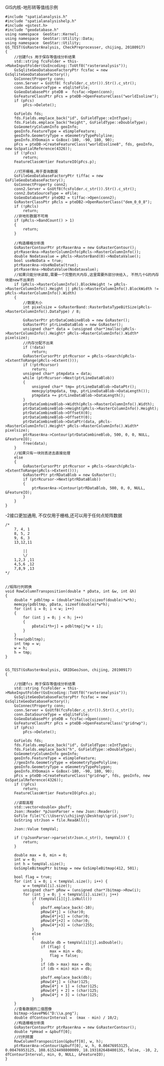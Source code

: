 GIS内核-地形转等值线示例

	#include "spatialanalysis.h"
	#include "spatialanalysishelp.h"
	#include <gstest.h>  
	#include "geodatabase.h"
	using namespace  GeoStar::Kernel;
	using namespace  GeoStar::Utility::Data;
	using namespace  GeoStar::Utility;
	GS_TEST(GsRasterAnalysis, CheckPreprocesser, chijing, 20180917)
	{
		//创建fcs 用于保存等值线分析结果
		std::string fcsFolder = this->MakeInputFolder(GsEncoding::ToUtf8("rasteranalysis"));
		GsSqliteGeoDatabaseFactoryPtr fcsfac = new GsSqliteGeoDatabaseFactory();
		GsConnectProperty conn;
		conn.Server = GsUtf8( fcsFolder.c_str()).Str().c_str();
		conn.DataSourceType = eSqliteFile;
		GsGeoDatabasePtr pteDB =  fcsfac->Open(conn);
		GsFeatureClassPtr pFcs = pteDB->OpenFeatureClass("worldIsoline");
		if (pFcs)
			pFcs->Delete();
		
		GsFields fds;
		fds.Fields.emplace_back("id", GsFieldType::eIntType);
		fds.Fields.emplace_back("height", GsFieldType::eDoubleType);
		GsGeometryColumnInfo geoInfo;
		geoInfo.FeatureType = eSimpleFeature;
		geoInfo.GeometryType = eGeometryTypePolyline;
		geoInfo.XYDomain = GsBox(-180, -90, 180, 90);
		pFcs = pteDB->CreateFeatureClass("worldIsoline8", fds, geoInfo, new GsSpatialReference(4326));
		if (!pFcs)
			return;
		FeatureClassWrtier FeatureIO(pFcs.p);
	
		//打开栅格,用于查询数据
		GsFileGeoDatabaseFactoryPtr tiffac = new GsFileGeoDatabaseFactory();
		GsConnectProperty conn2;
		conn2.Server = GsUtf8(fcsFolder.c_str()).Str().c_str();
		conn2.DataSourceType = eFile;
		GsGeoDatabasePtr pteDB2 = tiffac->Open(conn2);
		GsRasterClassPtr pRcls = pteDB2->OpenRasterClass("dem_0_0_8");
		if (!pRcls)
			return;
		//非地形数据不可用
		if (pRcls->BandCount() > 1)
		{
			return;
		}
	
		//构造栅格分析类
		GsRasterContourPtr ptrRaserAna = new GsRasterContour();
		ptrRaserAna->RasterColumnInfo(pRcls->RasterColumnInfo());
		double Nodatavalue = pRcls->RasterBand(0)->NoDataValue();
		bool useNoData = true;
		ptrRaserAna->UseNoData(true);
		ptrRaserAna->NoDataValue(Nodatavalue);
		//如果只能分块读取,需要一个完整的大内存,这里需要外部分块给入, 不然几十G的内存块是new不出来的
		if (pRcls->RasterColumnInfo().BlockHeight != pRcls->RasterColumnInfo().Height || pRcls->RasterColumnInfo().BlockWidth != pRcls->RasterColumnInfo().Width)
		{
			//数据大小
			int pixelsize = GsRasterBand::RasterDataTypeBitSize(pRcls->RasterColumnInfo().DataType) / 8;
	
			GsRasterPtr ptrDataCombineBlob = new GsRaster();
			GsRasterPtr ptrLineDataBlob = new GsRaster();
			unsigned char* data = (unsigned char*)malloc(pRcls->RasterColumnInfo().Height* pRcls->RasterColumnInfo().Width* pixelsize);
			//内存分配不出来
			if (!data)
				return;
			GsRasterCursorPtr ptrRcursor = pRcls->Search(pRcls->ExtentToRange(pRcls->Extent()));
			if (!ptrRcursor)
				return;
			unsigned char* ptmpdata = data;
			while (ptrRcursor->Next(ptrLineDataBlob))
			{
				unsigned char* tmp= ptrLineDataBlob->DataPtr();
				memcpy(ptmpdata, tmp, ptrLineDataBlob->DataLength());
				ptmpdata += ptrLineDataBlob->DataLength();
			}
			ptrDataCombineBlob->Width(pRcls->RasterColumnInfo().Width);
			ptrDataCombineBlob->Height(pRcls->RasterColumnInfo().Height);
			ptrDataCombineBlob->OffsetX(0);
			ptrDataCombineBlob->OffsetY(0);
			ptrDataCombineBlob->DataPtr(data, pRcls->RasterColumnInfo().Height* pRcls->RasterColumnInfo().Width* pixelsize);
			ptrRaserAna->Contour(ptrDataCombineBlob, 500, 0, 0, NULL, &FeatureIO);
			free(data);
		}
		//如果只有一块则丢进去直接处理
		else
		{
			GsRasterCursorPtr ptrRcursor = pRcls->Search(pRcls->ExtentToRange(pRcls->Extent()));
			GsRasterPtr ptrRDataBlob = new GsRaster();
			if (ptrRcursor->Next(ptrRDataBlob))
			{
				ptrRaserAna->Contour(ptrRDataBlob, 500, 0, 0, NULL, &FeatureIO);
			}
		}
	}

-2接口更加通用, 不仅仅用于栅格,还可以用于任何点矩阵数据

	
	/*
		7, 4, 1
		8, 5, 2
		9, 6, 3
		13,12,11
	
			||
			\/
		1,2,3 ,11  
		4,5,6 ,12  
		7,8,9 ,13
	*/
	
	
	//矩阵行列转换
	void RowColumnTransposition(double * pData, int &w, int &h)
	{
		double * pdbltmp = (double*)malloc(sizeof(double)*w*h);
		memcpy(pdbltmp, pData, sizeof(double)*w*h);
		for (int i = 0; i < w; i++)
		{
			for (int j = 0; j < h; j++)
			{
				pData[i*h+j] = pdbltmp[j*w + i];
			}
		}
		free(pdbltmp);
		int tmp = w;
		w = h;
		h = tmp;
	}
	
	
	GS_TEST(GsRasterAnalysis, GRIDGeoJson, chijing, 20190917)
	{
	
		//创建fcs 用于保存等值线分析结果
		std::string fcsFolder = this->MakeInputFolder(GsEncoding::ToUtf8("rasteranalysis"));
		GsSqliteGeoDatabaseFactoryPtr fcsfac = new GsSqliteGeoDatabaseFactory();
		GsConnectProperty conn;
		conn.Server = GsUtf8(fcsFolder.c_str()).Str().c_str();
		conn.DataSourceType = eSqliteFile;
		GsGeoDatabasePtr pteDB = fcsfac->Open(conn);
		GsFeatureClassPtr pFcs = pteDB->OpenFeatureClass("gridrwp");
		if (pFcs)
			pFcs->Delete();
	
		GsFields fds;
		fds.Fields.emplace_back("id", GsFieldType::eIntType);
		fds.Fields.emplace_back("h", GsFieldType::eDoubleType);
		GsGeometryColumnInfo geoInfo;
		geoInfo.FeatureType = eSimpleFeature;
		//geoInfo.GeometryType = eGeometryTypePolyline;
		geoInfo.GeometryType = eGeometryTypePolygon;
		geoInfo.XYDomain = GsBox(-180, -90, 180, 90);
		pFcs = pteDB->CreateFeatureClass("gridrwp", fds, geoInfo, new GsSpatialReference(4326));
		if (!pFcs)
			return;
		FeatureClassWrtier FeatureIO(pFcs.p);
	
		//读取高程
		std::vector<double> pbuff;
		Json::Reader *pJsonParser = new Json::Reader();
		GsFile file("C:\\Users\\chijing\\Desktop\\grid.json");
		GsString strJson = file.ReadAll();
	
		Json::Value tempVal;
	
		if (!pJsonParser->parse(strJson.c_str(), tempVal)) {
			return;
		}
	
		double max = 0, min = 0;
		int w = 0;
		int h = tempVal.size();
		GsSimpleBitmapPtr bitmap = new GsSimpleBitmap(412, 501);
	
		bool flag = true;
		for (int i = 0; i < tempVal.size(); i++) {
			w = tempVal[i].size();
			unsigned char* pRow = (unsigned char*)bitmap->Row(i);
			for (int j = 0; j < tempVal[i].size(); j++)
				if (tempVal[i][j].isNull())
				{
					pbuff.emplace_back(-10);
					pRow[4*j] = (char)0;
					pRow[4*j+1] = (char)0;
					pRow[4*j+2] = (char)0;
					pRow[4*j+3] = (char)255;
				}
				else
				{
					double db = tempVal[i][j].asDouble();
					if (flag) {
						max = min = db;
						flag = false;
					}
					if (db > max) max = db;
					if (db < min) min = db;
	
					pbuff.emplace_back(db);
					pRow[4*j] = (char)125;
					pRow[4*j + 1] = (char)125;
					pRow[4*j + 2] = (char)125;
					pRow[4*j + 3] = (char)125;
				}
		}
		//查看数据的二值图像
		bitmap->SavePNG("D:\\a.png");
		double dfContourInterval =  (max - min) / 10/2;
		//构造栅格分析类
		GsRasterContourPtr ptrRaserAna = new GsRasterContour();
		double *pHead = &pbuff[0];
		//行列转置
		RowColumnTransposition(&pbuff[0], w, h);
		ptrRaserAna->Contour(&pbuff[0], w, h, 0.00476953125, 0.00476953125, 108.61524498800009, 18.193182648400135, false, -10, 2, dfContourInterval, min, 0, NULL, &FeatureIO);
	}

